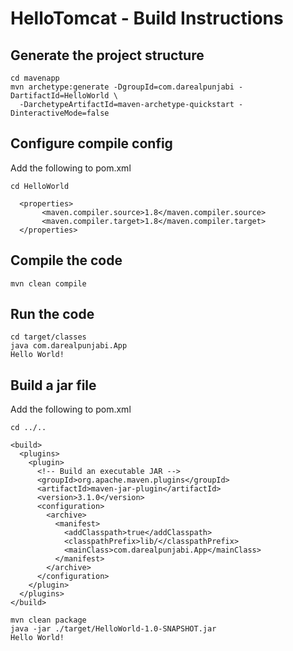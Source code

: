 # HelloTomcat  - Build Instructions

## Generate the project structure

```
cd mavenapp
mvn archetype:generate -DgroupId=com.darealpunjabi -DartifactId=HelloWorld \
  -DarchetypeArtifactId=maven-archetype-quickstart -DinteractiveMode=false
```

## Configure compile config

Add the following to pom.xml

```
cd HelloWorld
```

```
  <properties>
       <maven.compiler.source>1.8</maven.compiler.source>
       <maven.compiler.target>1.8</maven.compiler.target>
  </properties>
```

## Compile the code

```
mvn clean compile
```

## Run the code

```
cd target/classes
java com.darealpunjabi.App
Hello World!
```

## Build a jar file

Add the following to pom.xml

```
cd ../..
```

```
<build>
  <plugins>
    <plugin>
      <!-- Build an executable JAR -->
      <groupId>org.apache.maven.plugins</groupId>
      <artifactId>maven-jar-plugin</artifactId>
      <version>3.1.0</version>
      <configuration>
        <archive>
          <manifest>
            <addClasspath>true</addClasspath>
            <classpathPrefix>lib/</classpathPrefix>
            <mainClass>com.darealpunjabi.App</mainClass>
          </manifest>
        </archive>
      </configuration>
    </plugin>
  </plugins>
</build>
```

```
mvn clean package
java -jar ./target/HelloWorld-1.0-SNAPSHOT.jar
Hello World!
```
